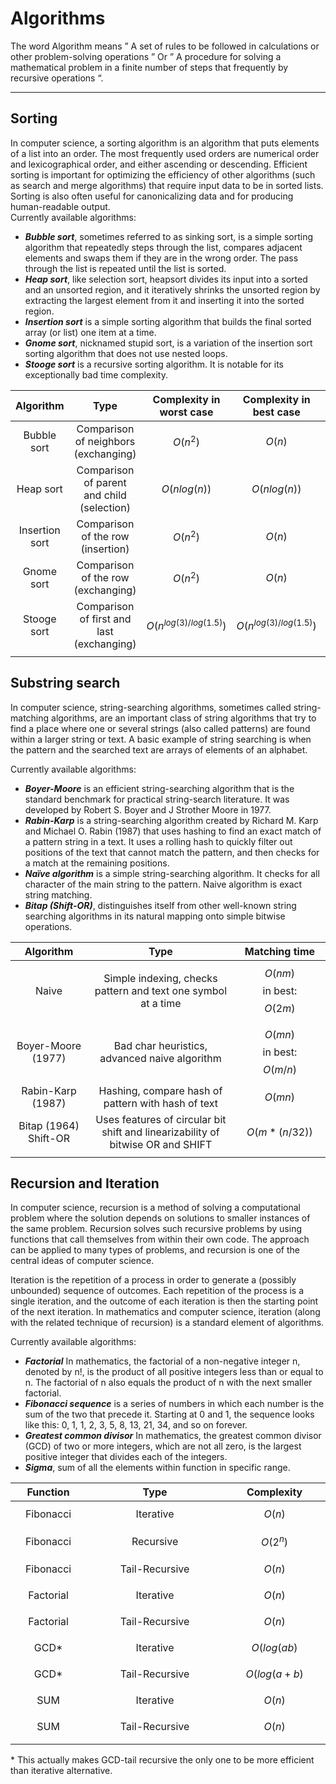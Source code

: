 # Algorithms

The word Algorithm means ” A  set of rules to be followed in calculations or other problem-solving operations ” Or ” A procedure for solving a mathematical problem in a finite number of steps that frequently by recursive operations “. 

---
## Sorting
In computer science, a sorting algorithm is an algorithm that puts elements of a list into an order. The most frequently used orders are numerical order and lexicographical order, and either ascending or descending. Efficient sorting is important for optimizing the efficiency of other algorithms (such as search and merge algorithms) that require input data to be in sorted lists. Sorting is also often useful for canonicalizing data and for producing human-readable output.\
Currently available algorithms:

* <b><em>Bubble sort</em></b>, sometimes referred to as sinking sort, is a simple sorting algorithm that repeatedly steps through the list, compares adjacent elements and swaps them if they are in the wrong order. The pass through the list is repeated until the list is sorted.
* <b><em>Heap sort</em></b>, like selection sort, heapsort divides its input into a sorted and an unsorted region, and it iteratively shrinks the unsorted region by extracting the largest element from it and inserting it into the sorted region.
* <b><em>Insertion sort</em></b> is a simple sorting algorithm that builds the final sorted array (or list) one item at a time.
* <b><em>Gnome sort</em></b>, nicknamed stupid sort, is a variation of the insertion sort sorting algorithm that does not use nested loops.
* <b><em>Stooge sort</em></b> is a recursive sorting algorithm. It is notable for its exceptionally bad time complexity.

|Algorithm|Type|Complexity in worst case|Complexity in best case|Stable|
|:---:|:---:|:---:|:---:|:---:|
|Bubble sort|Comparison of neighbors (exchanging)|$$O(n^2)$$|$$O(n)$$|Yes|
|Heap sort|Comparison of parent and child (selection)|$$O(n log(n))$$|$$O(n log(n))$$|No|
|Insertion sort|Comparison of the row (insertion)|$$O(n^2)$$|$$O(n)$$|Yes|
|Gnome sort|Comparison of the row (exchanging)|$$O(n^2)$$|$$O(n)$$|Yes|
|Stooge sort|Comparison of first and last (exchanging)|$$O(n^{log(3)/log(1.5)})$$|$$O(n^{log(3)/log(1.5)})$$|No|
|<img width=200/>|<img width=1000/>|
  
## Substring search
In computer science, string-searching algorithms, sometimes called string-matching algorithms, are an important class of string algorithms that try to find a place where one or several strings (also called patterns) are found within a larger string or text. A basic example of string searching is when the pattern and the searched text are arrays of elements of an alphabet.

Currently available algorithms:

* <b><em>Boyer-Moore</em></b> is an efficient string-searching algorithm that is the standard benchmark for practical string-search literature. It was developed by Robert S. Boyer and J Strother Moore in 1977.
* <b><em>Rabin-Karp</em></b> is a string-searching algorithm created by Richard M. Karp and Michael O. Rabin (1987) that uses hashing to find an exact match of a pattern string in a text. It uses a rolling hash to quickly filter out positions of the text that cannot match the pattern, and then checks for a match at the remaining positions.
* <b><em>Naïve algorithm</em></b> is a simple string-searching algorithm. It checks for all character of the main string to the pattern. Naive algorithm is exact string matching.
* <b><em>Bitap (Shift-OR)</em></b>, distinguishes itself from other well-known string searching algorithms in its natural mapping onto simple bitwise operations.

|Algorithm |Type|Matching time|
|:---:|:---:|:---:|
|Naive| Simple indexing, checks pattern and text one symbol at a time| $$O(nm)$$ in best: $$O(2m)$$|
|Boyer-Moore (1977)|Bad char heuristics, advanced naive algorithm| $$O(mn)$$ in best: $$O(m/n)$$|
|Rabin-Karp (1987)|Hashing, compare hash of pattern with hash of text| $$O(mn)$$|
|Bitap (1964) Shift-OR|Uses features of circular bit shift and linearizability of bitwise OR and SHIFT|$$O(m*(n/32))$$|
|<img width=300/>|<img width=1000/>|<img width=500/>|

## Recursion and Iteration
In computer science, recursion is a method of solving a computational problem where the solution depends on solutions to smaller instances of the same problem. Recursion solves such recursive problems by using functions that call themselves from within their own code. The approach can be applied to many types of problems, and recursion is one of the central ideas of computer science.

Iteration is the repetition of a process in order to generate a (possibly unbounded) sequence of outcomes. Each repetition of the process is a single iteration, and the outcome of each iteration is then the starting point of the next iteration. In mathematics and computer science, iteration (along with the related technique of recursion) is a standard element of algorithms.

Currently available algorithms:

* <b><em>Factorial</em></b> In mathematics, the factorial of a non-negative integer n, denoted by n!, is the product of all positive integers less than or equal to n. The factorial of n also equals the product of n with the next smaller factorial.
* <b><em>Fibonacci sequence</em></b> is a series of numbers in which each number is the sum of the two that precede it. Starting at 0 and 1, the sequence looks like this: 0, 1, 1, 2, 3, 5, 8, 13, 21, 34, and so on forever.
* <b><em>Greatest common divisor</em></b> In mathematics, the greatest common divisor (GCD) of two or more integers, which are not all zero, is the largest positive integer that divides each of the integers.
* <b><em>Sigma</em></b>, sum of all the elements within function in specific range.

|Function|Type|Complexity|
|:---:|:---:|:---:|
|Fibonacci|Iterative|$$O(n)$$|
|Fibonacci|Recursive|$$O(2^n)$$|
|Fibonacci|Tail-Recursive|$$O(n)$$|
|Factorial|Iterative|$$O(n)$$|
|Factorial|Tail-Recursive|$$O(n)$$|
|GCD*|Iterative|$$O(log(ab)$$|
|GCD*|Tail-Recursive|$$O(log(a+b)$$|
|SUM|Iterative|$$O(n)$$|
|SUM|Tail-Recursive|$$O(n)$$|
|<img width=300/>|<img width=1000/>|<img width=500/>|

\* This actually makes GCD-tail recursive the only one to be more efficient than iterative alternative.
